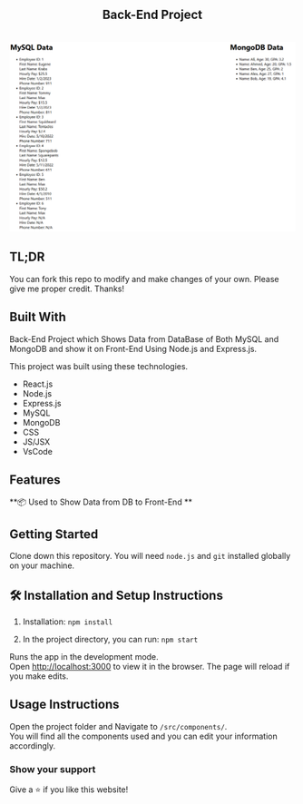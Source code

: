 <h2 align="center">
  Back-End Project<br/>
</h2>
<br/>
<img src="./src/e.png">

## TL;DR

You can fork this repo to modify and make changes of your own. Please give me proper credit. Thanks!

## Built With

Back-End Project which Shows Data from DataBase of Both MySQL and MongoDB and show it on Front-End Using Node.js and Express.js.<br/>

This project was built using these technologies.

- React.js
- Node.js
- Express.js
- MySQL
- MongoDB
- CSS
- JS/JSX
- VsCode

## Features

**📦 Used to Show Data from DB to Front-End **

## Getting Started

Clone down this repository. You will need `node.js` and `git` installed globally on your machine.

## 🛠 Installation and Setup Instructions

1. Installation: `npm install`

2. In the project directory, you can run: `npm start`

Runs the app in the development mode.\
Open [http://localhost:3000](http://localhost:3000) to view it in the browser.
The page will reload if you make edits.

## Usage Instructions

Open the project folder and Navigate to `/src/components/`. <br/>
You will find all the components used and you can edit your information accordingly.

### Show your support

Give a ⭐ if you like this website!
